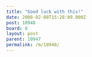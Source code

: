 ```yaml
---
title: "Good luck with this!"
date: 2008-02-08T15:28:09.000Z
post: 10948
board: 8
layout: post
parent: 10947
permalink: /m/10948/
---
```


